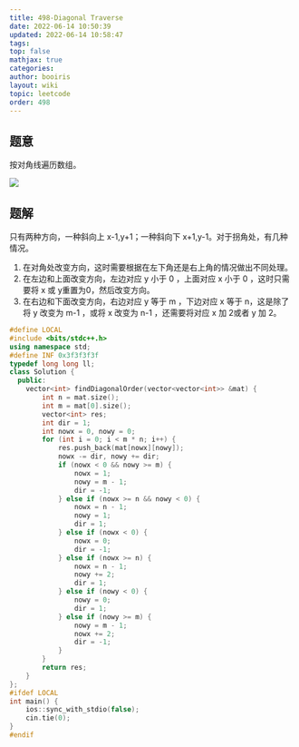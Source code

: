 ```yaml
---
title: 498-Diagonal Traverse
date: 2022-06-14 10:50:39
updated: 2022-06-14 10:58:47
tags: 
top: false
mathjax: true
categories: 
author: booiris
layout: wiki
topic: leetcode
order: 498
---
```


## 题意

按对角线遍历数组。

![](https://cdn.jsdelivr.net/gh/booiris-cdn/img/498-Diagonal_Traverse.png)

## 题解

只有两种方向，一种斜向上 x-1,y+1；一种斜向下 x+1,y-1。对于拐角处，有几种情况。

1. 在对角处改变方向，这时需要根据在左下角还是右上角的情况做出不同处理。
2. 在左边和上面改变方向，左边对应 y 小于 0 ，上面对应 x 小于 0 ，这时只需要将 x 或 y重置为0，然后改变方向。
3. 在右边和下面改变方向，右边对应 y 等于 m ，下边对应 x 等于 n，这是除了将 y 改变为 m-1 ，或将 x 改变为 n-1 ，还需要将对应 x 加 2或者 y 加 2。

```cpp
#define LOCAL
#include <bits/stdc++.h>
using namespace std;
#define INF 0x3f3f3f3f
typedef long long ll;
class Solution {
  public:
    vector<int> findDiagonalOrder(vector<vector<int>> &mat) {
        int n = mat.size();
        int m = mat[0].size();
        vector<int> res;
        int dir = 1;
        int nowx = 0, nowy = 0;
        for (int i = 0; i < m * n; i++) {
            res.push_back(mat[nowx][nowy]);
            nowx -= dir, nowy += dir;
            if (nowx < 0 && nowy >= m) {
                nowx = 1;
                nowy = m - 1;
                dir = -1;
            } else if (nowx >= n && nowy < 0) {
                nowx = n - 1;
                nowy = 1;
                dir = 1;
            } else if (nowx < 0) {
                nowx = 0;
                dir = -1;
            } else if (nowx >= n) {
                nowx = n - 1;
                nowy += 2;
                dir = 1;
            } else if (nowy < 0) {
                nowy = 0;
                dir = 1;
            } else if (nowy >= m) {
                nowy = m - 1;
                nowx += 2;
                dir = -1;
            }
        }
        return res;
    }
};
#ifdef LOCAL
int main() {
    ios::sync_with_stdio(false);
    cin.tie(0);
}
#endif
```
